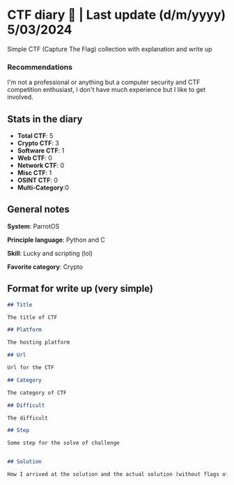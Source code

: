 # CTF diary 📕 | Last update (d/m/yyyy) 5/03/2024

Simple CTF (Capture The Flag) collection with explanation and write up

### Recommendations

I'm not a professional or anything but a computer security and CTF competition enthusiast, I don't have much experience but I like to get involved.


## Stats in the diary

- **Total CTF**: 5
- **Crypto CTF**: 3
- **Software CTF**: 1
- **Web CTF**: 0
- **Network CTF**: 0
- **Misc CTF**: 1
- **OSINT CTF**: 0
- **Multi-Category**:0

## General notes

**System**: ParrotOS

**Principle language**: Python and C

**Skill**: Lucky and scripting (lol)

**Favorite category**: Crypto

## Format for write up (very simple)

``` markdown
## Title

The title of CTF

## Platform

The hosting platform

## Url

Url for the CTF

## Category

The category of CTF

## Difficult

The difficult

## Step

Some step for the solve of challenge


## Solution

How I arrived at the solution and the actual solution (without flags of course)

```
